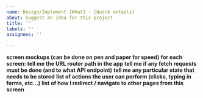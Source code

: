 ```yaml
---
name: Design/Implement [What] - [Quick details]
about: Suggest an idea for this project
title: ''
labels: ''
assignees: ''

---
```


**screen mockups (can be done on pen and paper for speed)**
**for each screen: tell me the URL router path in the app**
**tell me if any fetch requests must be done (and to what API endpoint)**
**tell me any particular state that needs to be stored**
**list of actions the user can perform (clicks, typing in forms, etc...)**
**list of how I redirect / navigate to other pages from this screen**
